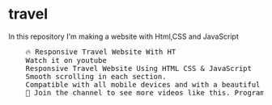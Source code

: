 # travel
In this repository I'm making a website with Html,CSS and JavaScript

<pre>
    🔥 Responsive Travel Website With HT
    Watch it on youtube
    Responsive Travel Website Using HTML CSS & JavaScript
    Smooth scrolling in each section.
    Compatible with all mobile devices and with a beautiful and pleasant user interface.
    💙 Join the channel to see more videos like this. ProgrammingWithHT
</pre>
